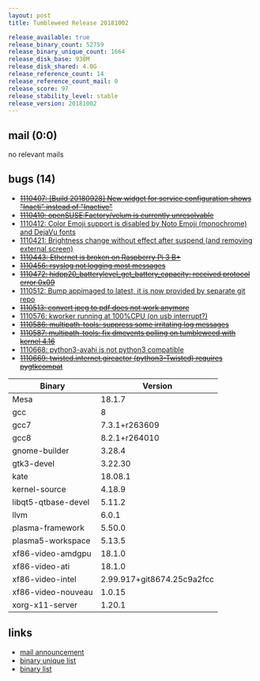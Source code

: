 ```yaml
---
layout: post
title: Tumbleweed Release 20181002

release_available: true
release_binary_count: 52759
release_binary_unique_count: 1664
release_disk_base: 938M
release_disk_shared: 4.0G
release_reference_count: 14
release_reference_count_mail: 0
release_score: 97
release_stability_level: stable
release_version: 20181002
---
```


## mail (0:0)

no relevant mails

## bugs (14)

<!--more-->

- ~~[1110407: \[Build 20180928\] New widget for service configuration shows "Inacti" instead of "Inactive"](https://bugzilla.opensuse.org/show_bug.cgi?id=1110407)~~
- ~~[1110410: openSUSE:Factory/velum is currently unresolvable](https://bugzilla.opensuse.org/show_bug.cgi?id=1110410)~~
- [1110412: Color Emoji support is disabled by Noto Emoji (monochrome) and DejaVu fonts](https://bugzilla.opensuse.org/show_bug.cgi?id=1110412)
- [1110421: Brightness change without effect after suspend (and removing external screen)](https://bugzilla.opensuse.org/show_bug.cgi?id=1110421)
- ~~[1110443: Ethernet is broken on Raspberry Pi 3 B+](https://bugzilla.opensuse.org/show_bug.cgi?id=1110443)~~
- ~~[1110456: rsyslog not logging most messages](https://bugzilla.opensuse.org/show_bug.cgi?id=1110456)~~
- ~~[1110472: hidpp20_batterylevel_get_battery_capacity: received protocol error 0x09](https://bugzilla.opensuse.org/show_bug.cgi?id=1110472)~~
- [1110512: Bump appimaged to latest, it is now provided by separate git repo](https://bugzilla.opensuse.org/show_bug.cgi?id=1110512)
- ~~[1110513: convert jpeg to pdf does not work anymore](https://bugzilla.opensuse.org/show_bug.cgi?id=1110513)~~
- [1110576: kworker running at 100%CPU (on usb interrupt?)](https://bugzilla.opensuse.org/show_bug.cgi?id=1110576)
- ~~[1110586: multipath-tools: suppress some irritating log messages](https://bugzilla.opensuse.org/show_bug.cgi?id=1110586)~~
- ~~[1110587: multipath-tools: fix dmevents polling on tumbleweed with kernel 4.16](https://bugzilla.opensuse.org/show_bug.cgi?id=1110587)~~
- [1110668: python3-avahi is not python3 compatible](https://bugzilla.opensuse.org/show_bug.cgi?id=1110668)
- ~~[1110669: twisted.internet.gireactor (python3-Twisted) requires pygtkcompat](https://bugzilla.opensuse.org/show_bug.cgi?id=1110669)~~

Binary | Version
--- | ---
Mesa | 18.1.7
gcc | 8
gcc7 | 7.3.1+r263609
gcc8 | 8.2.1+r264010
gnome-builder | 3.28.4
gtk3-devel | 3.22.30
kate | 18.08.1
kernel-source | 4.18.9
libqt5-qtbase-devel | 5.11.2
llvm | 6.0.1
plasma-framework | 5.50.0
plasma5-workspace | 5.13.5
xf86-video-amdgpu | 18.1.0
xf86-video-ati | 18.1.0
xf86-video-intel | 2.99.917+git8674.25c9a2fcc
xf86-video-nouveau | 1.0.15
xorg-x11-server | 1.20.1

## links

- [mail announcement](https://lists.opensuse.org/opensuse-factory/2018-10/msg00097.html)
- [binary unique list](http://download.tumbleweed.boombatower.com/20181002/rpm.unique.list)
- [binary list](http://download.tumbleweed.boombatower.com/20181002/rpm.list)
